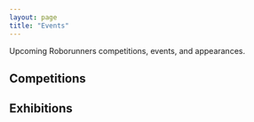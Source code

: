 ```yaml
---
layout: page
title: "Events"
---
```


Upcoming Roborunners competitions, events, and appearances.

## Competitions

## Exhibitions
